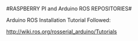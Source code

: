 #RASPBERRY PI and Arduino ROS REPOSITORIES#

Arduino ROS Installation Tutorial Followed: </br>

   http://wiki.ros.org/rosserial_arduino/Tutorials
